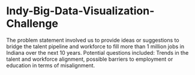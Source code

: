 # Indy-Big-Data-Visualization-Challenge

The problem statement involved us to provide ideas or suggestions to bridge the talent pipeline and workforce to fill more than 1 million jobs in Indiana over the next 10 years. 
Potential questions included: Trends in the talent and workforce alignment, possible barriers to employment or education in terms of misalignment.
